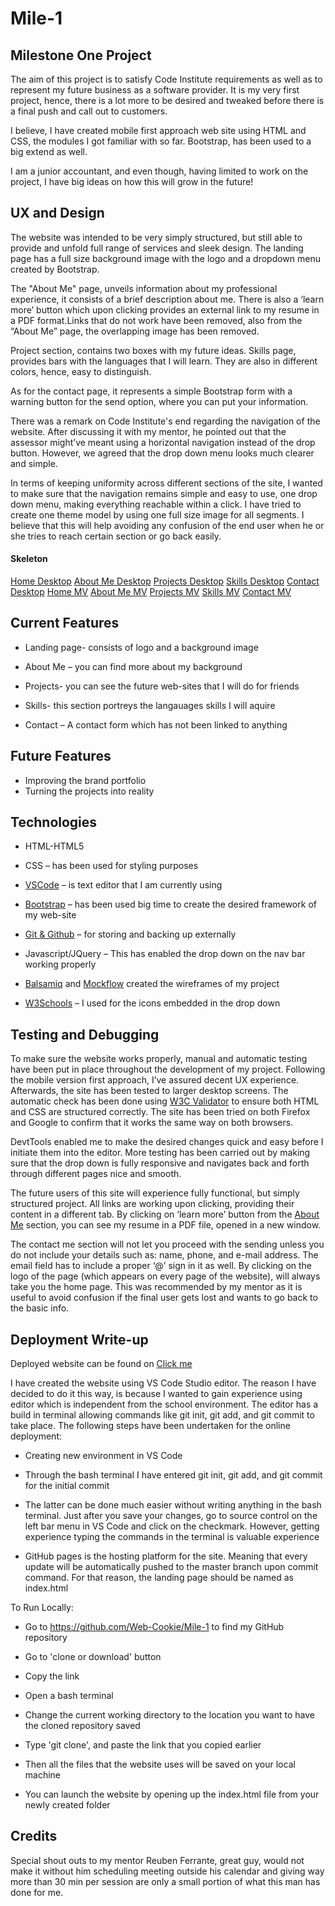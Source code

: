 # Mile-1

## Milestone One Project

The aim of this project is to satisfy Code Institute requirements as well as to represent my future business as a software provider. It is my very first project, hence, there is a lot more to be desired and tweaked before there is a final push and call out to customers. 

I believe, I have created mobile first approach web site using HTML and CSS, the modules I got familiar with so far. Bootstrap, has been used to a big extend as well. 

I am a junior accountant, and even though, having limited to work on the project, I have big ideas on how this will grow in the future!


## UX and Design

The website was intended to be very simply structured, but still able to provide and unfold full range of services and sleek design. The landing page has a full size background image with the logo and a dropdown menu created by Bootstrap. 

The "About Me" page, unveils information about my professional experience, it consists of a brief description about me. There is also a ‘learn more’ button which upon clicking provides an external link to my resume in a PDF format.Links that do not work have been removed, also from the “About Me” page, the overlapping image has been removed.

Project section, contains two boxes with my future ideas. Skills page, provides bars with the languages that I will learn. They are also in different colors, hence, easy to distinguish.

As for the contact page, it represents a simple Bootstrap form with a warning button for the send option, where you can put your information.

There was a remark on Code Institute's end regarding the navigation of the website. After discussing it with my mentor, he pointed out that the assessor might’ve meant using a horizontal navigation instead of the drop button. However, we agreed that the drop down menu looks much clearer and simple. 

In terms of keeping uniformity across different sections of the site, I wanted to make sure that the navigation remains simple and easy to use, one drop down menu, making everything reachable within a click. I have tried to create one theme model by using one full size image for all segments. I believe that this will help avoiding any confusion of the end user when he or she tries to reach certain section or go back easily.
 
 
 #### Skeleton

[Home Desktop](desktop_home.png)
[About Me Desktop](desktop_about.png)
[Projects Desktop](desktop_projects.png)
[Skills Desktop](desktop_skills.png)
[Contact Desktop](desktop_contact.png)
[Home MV](mv_home.png)
[About Me MV](mv_about_me.png)
[Projects MV](mv_projects.png)
[Skills MV](mv_skills.png)
[Contact MV](mv_contact.png)


## Current Features

*	Landing page- consists of logo and a background image

*	About Me – you can find more about my background

*	Projects- you can see the future web-sites that I will do for friends 

*	Skills- this section portreys the langauages skills I will aquire

*	Contact – A contact form which has not been linked to anything

## Future Features

*	Improving the brand portfolio
* Turning the projects into reality 

## Technologies

*	HTML-HTML5

*	CSS – has been used for styling purposes

*	[VSCode](https://code.visualstudio.com/) – is text editor that I am currently using

*	[Bootstrap](https://getbootstrap.com/) – has been used big time to create the desired framework of my web-site

*	[Git & Github](https://github.com/) – for storing and backing up externally 

*	Javascript/JQuery – This has enabled the drop down on the nav bar working properly

*	[Balsamiq](https://balsamiq.com/) and [Mockflow](https://www.mockflow.com/) created the wireframes of my project

*	[W3Schools](https://www.w3schools.com/) – I used for the icons embedded in the drop down

## Testing and Debugging 

To make sure the website works properly, manual and automatic testing have been put in place throughout the development of my project. Following the mobile version first approach, I’ve assured decent UX experience. Afterwards, the site has been tested to larger desktop screens. The automatic check has been done using [W3C Validator](https://validator.w3.org/) to ensure both HTML and CSS are structured correctly. The site has been tried on both Firefox and Google to confirm that it works the same way on both browsers.

DevtTools enabled me to make the desired changes quick and easy before I initiate them into the editor.
More testing has been carried out by making sure that the drop down is fully responsive and navigates back and forth through different pages nice and smooth. 

 The future users of this site will experience fully functional, but simply structured project. All links are working upon clicking, providing their content in a different tab. By clicking on ‘learn more’ button from the [About Me](file:///C:/Users/Lozi/Mile-1/Mile-1/about.html) section, you can see my resume in a PDF file, opened in a new window.

The contact me section will not let you proceed with the sending unless you do not include your details such as: name, phone, and e-mail address. The email field has to include a proper ‘@’ sign in it as well. 
By clicking on the logo of the page (which appears on every page of the website), will always take you the home page. This was recommended by my mentor as it is useful to avoid confusion if the final user gets lost and wants to go back to the basic info.


## Deployment Write-up

Deployed website can be found on [Click me](file:///C:/Users/Lozi/Mile-1/Mile-1/index.html)

I have created the website using VS Code Studio editor. The reason I have decided to do it this way, is because I wanted to gain experience using editor which is independent from the school environment. The editor has a build in terminal allowing commands like git init, git add, and git commit to take place. The following steps have been undertaken for the online deployment:

*	Creating new environment in VS Code

*	Through the bash terminal I have entered git init, git add, and git commit for the initial commit

*	The latter can be done much easier without writing anything in the bash terminal. Just after you save your changes, go to source control on the left bar menu in VS Code and click on the checkmark. However, getting experience typing the commands in the terminal is valuable experience

* GitHub pages is the hosting platform for the site. Meaning that every update will be automatically pushed to the master branch upon commit command. For that reason, the landing page should be named as index.html

To Run Locally:

* Go to https://github.com/Web-Cookie/Mile-1 to find my GitHub repository

* Go to 'clone or download' button

* Copy the link

* Open a bash terminal 

* Change the current working directory to the location you want to have the cloned repository saved

* Type 'git clone', and paste the link that you copied earlier

*	Then all the files that the website uses will be saved on your local machine

* You can launch the website by opening up the index.html file from your newly created folder

## Credits

Special shout outs to my mentor Reuben Ferrante, great guy, would not make it without him scheduling meeting outside his calendar and giving way more than 30 min per session are only a small portion of what this man has done for me.

 



